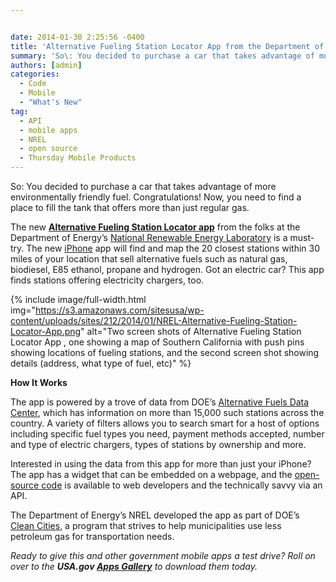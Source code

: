 ```yaml
---


date: 2014-01-30 2:25:56 -0400
title: 'Alternative Fueling Station Locator App from the Department of Energy'
summary: 'So\: You decided to purchase a car that takes advantage of more environmentally friendly fuel. Congratulations! Now, you need to find a place to fill the tank that offers more than just regular gas. The new&nbsp;Alternative Fueling Station Locator app&nbsp;from the folks at the Department of Energy&rsquo;s&nbsp;National Renewable Energy Laboratory&nbsp;is a must-try. The new&nbsp;iPhone&nbsp;app will'
authors: [admin]
categories:
  - Code
  - Mobile
  - "What's New"
tag:
  - API
  - mobile apps
  - NREL
  - open source
  - Thursday Mobile Products
---
```


So: You decided to purchase a car that takes advantage of more environmentally friendly fuel. Congratulations! Now, you need to find a place to fill the tank that offers more than just regular gas.

The new [**Alternative Fueling Station Locator app**](https://itunes.apple.com/us/app/alternative-fueling-station/id718577947) from the folks at the Department of Energy’s  [National Renewable Energy Laboratory](http://www.nrel.gov/) is a must-try. The new [iPhone](https://itunes.apple.com/us/app/alternative-fueling-station/id718577947) app will find and map the 20 closest stations within 30 miles of your location that sell alternative fuels such as natural gas, biodiesel, E85 ethanol, propane and hydrogen. Got an electric car? This app finds stations offering electricity chargers, too.

{% include image/full-width.html img="https://s3.amazonaws.com/sitesusa/wp-content/uploads/sites/212/2014/01/NREL-Alternative-Fueling-Station-Locator-App.png" alt="Two screen shots of Alternative Fueling Station Locator App , one showing a map of Southern California with push pins showing locations of fueling stations, and the second screen shot showing details (address, what type of fuel, etc)" %}


**How It Works**

The app is powered by a trove of data from DOE’s [ Alternative Fuels Data Center](http://www.afdc.energy.gov/), which has information on more than 15,000 such stations across the country. A variety of filters allows you to search smart for a host of options including specific fuel types you need, payment methods accepted, number and type of electric chargers,  types of stations by ownership and more.

Interested in using the data from this app for more than just your iPhone? The app has a widget that can be embedded on a webpage, and the [open-source code](http://developer.nrel.gov/) is available to web developers and the technically savvy via an API.

The Department of Energy’s  NREL developed the app as part of DOE’s  [Clean Cities](http://www1.eere.energy.gov/cleancities/), a program that strives to help municipalities use less petroleum gas for transportation needs.

_Ready to give this and other government mobile apps a test drive? Roll on over to the **USA.gov [Apps Gallery](http://apps.usa.gov/)** to download them today._